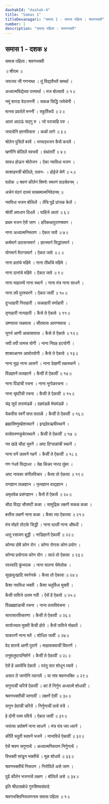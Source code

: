 ```yaml
---
dashakId: "dashak-4"
title: "Samas 1"
titleDevanagari: "समास 1 - समास पहिला : श्रवणभक्ती"
number: 1
description: "समास पहिला : श्रवणभक्ती"
---
```


## समास 1 - दशक ४

समास पहिला : श्रवणभक्ती

॥ श्रीराम ॥

जयजय जी गणनाथा । तूं विद्यावैभवें समर्था ।

अध्यात्मविद्येच्या परमार्था । मज बोलवावें ॥ १॥

नमूं शारदा वेदजननी । सकळ सिद्धि जयेचेनी ।

मानस प्रवर्तलें मननीं । स्फूर्तिरूपें ॥ २॥

आतां आठऊं सद्गु रु । जो पराचाहि परु ।

जयाचेनि ज्ञानविचारु । कळों लागे ॥ ३॥

श्रोतेन पुसिलें बरवें । भगवद्भजन कैसें करावें ।

म्हणौनि बोलिलें स्वभावें । ग्रंथांतरीं ॥ ४॥

सावध हो‍ऊन श्रोतेजन । ऐका नवविधा भजन ।

सत्शाहस्त्रीं बोलिले, पावन- । हो‍ईजे येणें ॥ ५॥

श्लोक ॥ श्रवणं कीर्तनं विष्णोः स्मरणं पादसेवनम् ।

अर्चनं वंदनं दास्यं सख्यमात्मनिवेदनम् ॥

नवविधा भजन बोलिलें । तेंचि पुढें प्रांजळ केलें ।

श्रोतीं अवधान दिधलें । पाहिजे आतां ॥ ६॥

प्रथम भजन ऐसें जाण । हरिकथापुराणश्रवण ।

नाना अध्यात्मनिरूपण । ऐकत जावें ॥ ७॥

कर्ममार्ग उपासनामार्ग । ज्ञानमार्ग सिद्धांतमार्ग ।

योगमार्ग वैराग्यमार्ग । ऐकत जावे ॥ ८॥

नाना व्रतांचे महिमे । नाना तीर्थांचे महिमे ।

नाना दानांचे महिमे । ऐकत जावे ॥ ९॥

नाना माहात्म्यें नाना स्थानें । नाना मंत्र नाना साधनें ।

नाना तपें पुरश्चरणें । ऐकत जावीं ॥ १०॥

दुग्धाहारी निराहारी । फळाहारी पर्णाहारी ।

तृणाहारी नानाहारी । कैसे ते ऐकावे ॥ ११॥

उष्णवास जळवास । सीतवास आरण्यवास ।

भूगर्भ आणी आकाशवास । कैसे ते ऐकावे ॥ १२॥

जपी तपी तामस योगी । नाना निग्रह हटयोगी ।

शाक्तआगम आघोरयोगी । कैसे ते ऐकावे ॥ १३॥

नाना मुद्रा नाना आसनें । नाना देखणीं लक्षस्थानें ।

पिंडज्ञानें तत्वज्ञानें । कैसीं तें ऐकावीं ॥ १४॥

नाना पिंडांची रचना । नाना भूगोळरचना ।

नाना सृष्टीची रचना । कैसी ते ऐकावी ॥ १५॥

चंद्र सूर्य तारामंडळें । ग्रहमंडळें मेघमंडळें ।

येकवीस स्वर्गें सप्त पाताळें । कैसीं ते ऐकावीं ॥ १६॥

ब्रह्माविष्णुमहेशस्थानें । इन्द्रदेवऋषीस्थानें ।

वायोवरुणकुबेरस्थानें । कैसीं ते ऐकावीं ॥ १७ ॥

नव खंडे चौदा भुवनें । अष्ट दिग्पाळांची स्थानें ।

नाना वनें उपवनें गहनें । कैसीं ते ऐकावीं ॥ १८॥

गण गंधर्व विद्याधर । येक्ष किन्नर नारद तुंबर ।

अष्ट नायका संगीतविचार । कैसा तो ऐकावा ॥ १९॥

रागज्ञान ताळज्ञान । नृत्यज्ञान वाद्यज्ञान ।

अमृतवेळ प्रसंगज्ञान । कैसें तें ऐकावें ॥ २०॥

चौदा विद्या चौसष्टी कळा । सामुद्रिक लक्षणें सकळ कळा ।

बत्तीस लक्षणें नाना कळा । कैशा त्या ऐकाव्या ॥ २१॥

मंत्र मोहरे तोटके सिद्धी । नाना वल्ली नाना औषधी ।

धातु रसायण बुद्धी । नाडिज्ञानें ऐकावीं ॥ २२॥

कोण्या दोषें कोण रोग । कोणा रोगास कोण प्रयोग ।

कोण्या प्रयोगास कोण योग । साधे तो ऐकावा ॥ २३॥

रवरवादि कुंभपाक । नाना यातना येमेलोक ।

सुखसुःखादि स्वर्गनर्क । कैसा तो ऐकावा ॥ २४॥

कैशा नवविधा भक्ती । कैशा चतुर्विधा मुक्ती ।

कैसी पाविजे उत्तम गती । ऐसें हें ऐकावें ॥ २५॥

पिंडब्रह्मांडाची रचना । नाना तत्वविवंचना ।

सारासारविचारणा । कैसी ते ऐकावी ॥ २६॥

सायोज्यता मुक्ती कैसी होते । कैसें पाविजे मोक्षातें ।

याकारणें नाना मतें । शोधित जावीं ॥ २७॥

वेद शास्त्रें आणी पुराणें । माहावाक्याचीं विवरणें ।

तनुशतुष्टयनिर्शनें । कैसीं ते ऐकावीं ॥ २८॥

ऐसें हें अवघेंचि ऐकावें । परंतु सार शोधून घ्यावें ।

असार तें जाणोनि त्यागावें । या नांव श्रवणभक्ति ॥ २९॥

सगुणाचीं चरित्रें ऐकावीं । कां तें निर्गुण अध्यात्में शोधावीं ।

श्रवणभक्तीचीं जाणावीं । लक्षणें ऐसीं ॥ ३०॥

सगुण देवांचीं चरित्रें । निर्गुणाचीं तत्वें यंत्रें ।

हे दोनी परम पवित्रें । ऐकत जावीं ॥ ३१॥

जयंत्या उपोषणें नाना साधनें । मंत्र यंत्र जप ध्यानें ।

कीर्ति स्तुती स्तवनें भजनें । नानाविधें ऐकावीं ॥ ३२॥

ऐसें श्रवण सगुणाचें । अध्यात्मनिरूपण निर्गुणाचें ।

विभक्ती सांडून भक्तीचें । मूळ शोधावें ॥ ३३॥

श्रवणभक्तीचें निरूपण । निरोपिलें असे जाण ।

पुढें कीर्तन भजनाचें लक्षण । बोलिलें असे ॥ ३४॥

इति श्रीदासबोधे गुरुशिष्यसंवादे

श्रवणभक्तिनिरूपणनाम समास पहिला ॥ १॥
